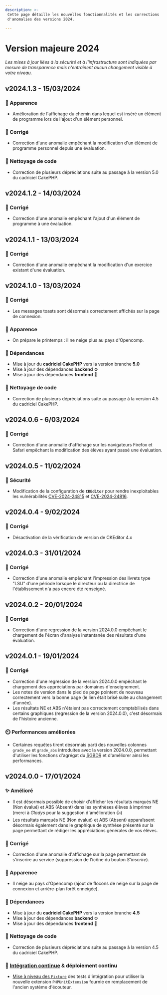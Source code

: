 ```yaml
---
description: >-
 Cette page détaille les nouvelles fonctionnalités et les corrections
 d'anomalies des versions 2024.

---
```


# Version majeure 2024

_Les mises à jour liées à la sécurité et à l'infrastructure sont indiquées par mesure de transparence mais n'entraînent aucun changement visible à votre niveau._

## v2024.1.3 - 15/03/2024

### :art: Apparence

- Amélioration de l'affichage du chemin dans lequel est inséré un élément de programme lors de l'ajout d'un élément personnel.

### :bug: Corrigé

- Correction d'une anomalie empêchant la modification d'un élément de programme personnel depuis une évaluation.

### :fallen_leaf: Nettoyage de code

- Correction de plusieurs dépréciations suite au passage à la version 5.0 du cadriciel CakePHP.

## v2024.1.2 - 14/03/2024

### :bug: Corrigé

- Correction d'une anomalie empêchant l'ajout d'un élément de programme à une évaluation.

## v2024.1.1 - 13/03/2024

### :bug: Corrigé

- Correction d'une anomalie empêchant la modification d'un exercice existant d'une évaluation.

## v2024.1.0 - 13/03/2024

### :bug: Corrigé

- Les messages toasts sont désormais correctement affichés sur la page de connexion.

### :art: Apparence

- On prépare le printemps : il ne neige plus au pays d'Opencomp.

### :arrows_counterclockwise: Dépendances

- Mise à jour du **cadriciel CakePHP** vers la version branche **5.0**
- Mise à jour des dépendances **backend** :gear:
- Mise à jour des dépendances **frontend** :art:

### :fallen_leaf: Nettoyage de code

- Correction de plusieurs dépréciations suite au passage à la version 4.5 du cadriciel CakePHP.

## v2024.0.6 - 6/03/2024

### :bug: Corrigé

- Correction d'une anomalie d'affichage sur les navigateurs Firefox et Safari empêchant la modification des élèves ayant passé une évaluation.

## v2024.0.5 - 11/02/2024

### :closed_lock_with_key: Sécurité

- Modification de la configuration de **`CKEditor`** pour rendre inexploitables les vulnérabilités [CVE-2024-24815](https://nvd.nist.gov/vuln/detail/CVE-2024-24815) et [CVE-2024-24816](https://nvd.nist.gov/vuln/detail/CVE-2024-24816).

## v2024.0.4 - 9/02/2024

### :bug: Corrigé

- Désactivation de la vérification de version de CKEditor 4.x

## v2024.0.3 - 31/01/2024

### :bug: Corrigé

- Correction d'une anomalie empêchant l'impression des livrets type "LSU" d'une période lorsque le directeur ou la directrice de l'établissement n'a pas encore été renseigné.

## v2024.0.2 - 20/01/2024

### :bug: Corrigé

- Correction d'une regression de la version 2024.0.0 empêchant le chargement de l'écran d'analyse instantanée des résultats d'une évaluation.

## v2024.0.1 - 19/01/2024

### :bug: Corrigé

- Correction d'une regression de la version 2024.0.0 empêchant le chargement des appréciations par domaines d'enseignement.
- Les notes de version dans le pied de page pointent de nouveau correctement vers la bonne page (le lien était brisé suite au changement d'année).
- Les résultats NE et ABS n'étaient pas correctement comptabilisés dans certains graphiques (regression de la version 2024.0.0), c'est désormais de l'histoire ancienne.

### :timer_clock: Performances améliorées

- Certaines requêtes tirent désormais parti des nouvelles colonnes `grade_ne` et `grade_abs` introduites avec la version 2024.0.0, permettant d'utiliser les fonctions d'agrégat du <abbr title="Système de Gestion de Base de Données Relationnelles">SGBDR</abbr> et d'améliorer ainsi les performances.


## v2024.0.0 - 17/01/2024

### :sparkles: Amélioré

- Il est désormais possible de choisir d'afficher les résultats marqués NE (Non évalué) et ABS (Absent) dans les synthèses élèves à imprimer (merci à _Gladys_ pour la suggestion d'amélioration :+1:)
- Les résultats marqués NE (Non évalué) et ABS (Absent) apparaîssent désormais également dans le graphique de synthèse présenté sur la page permettant de rédiger les appréciations générales de vos élèves.

### :bug: Corrigé

- Correction d'une anomalie d'affichage sur la page permettant de s'inscrire au service (suppression de l'icône du bouton _S'inscrire_).

### :art: Apparence

- Il neige au pays d'Opencomp (ajout de flocons de neige sur la page de connexion et arrière-plan forêt enneigée).

### :arrows_counterclockwise: Dépendances

- Mise à jour du **cadriciel CakePHP** vers la version branche **4.5**
- Mise à jour des dépendances **backend** :gear:
- Mise à jour des dépendances **frontend** :art:

### :fallen_leaf: Nettoyage de code

- Correction de plusieurs dépréciations suite au passage à la version 4.5 du cadriciel CakePHP.

### :ship: [Intégration continue](https://fr.wikipedia.org/wiki/Int%C3%A9gration_continue) & déploiement continu

- [Mise à niveau des `Fixture`](https://book.cakephp.org/4/en/appendices/fixture-upgrade.html) des tests d'intégration pour utiliser la nouvelle extension `PHPUnitExtension` fournie en remplacement de l'ancien système d'écouteur.
